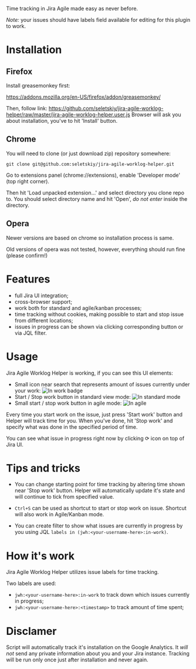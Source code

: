 Time tracking in Jira Agile made easy as never before.

*Note:* your issues should have labels field available for editing for this
plugin to work.

Installation
============

Firefox
-------

Install greasemonkey first:

https://addons.mozilla.org/en-US/firefox/addon/greasemonkey/

Then, follow link: https://github.com/seletskiy/jira-agile-worklog-helper/raw/master/jira-agile-worklog-helper.user.js
Browser will ask you about installation, you've to hit 'Install' button.

Chrome
------

You will need to clone (or just download zip) repository somewhere:

    git clone git@github.com:seletskiy/jira-agile-worklog-helper.git

Go to extensions panel (chrome://extensions), enable 'Developer mode'
(top right corner).

Then hit 'Load unpacked extension...' and select directory you clone repo to.
You should select directory name and hit 'Open', *do not enter* inside
the directory.

Opera
-----

Newer versions are based on chrome so installation process is same.

Old versions of opera was not tested, however, everything should run fine
(please confirm!)

Features
========

* full Jira UI integration;
* cross-browser support;
* work both for standard and agile/kanban processes;
* time tracking without cookies, making possible to start and stop issue
from different locations;
* issues in progress can be shown via clicking corresponding button or via
JQL filter.

Usage
=====

Jira Agile Worklog Helper is working, if you can see this UI elements:

* Small icon near search that represents amount of issues currently under your work:
 ![In work badge](https://cloud.githubusercontent.com/assets/674812/4607267/4a744602-5248-11e4-8955-14483c8eba46.png)
* Start / Stop work button in standard view mode:
![In standard mode](https://cloud.githubusercontent.com/assets/674812/4607268/4facbe74-5248-11e4-94af-fab550c92152.png)
* Small start / stop work button in agile mode: ![In agile](https://cloud.githubusercontent.com/assets/674812/4607270/58c16096-5248-11e4-91a4-f829ebf9cdc6.png)

Every time you start work on the issue, just press 'Start work' button and
Helper will track time for you. When you've done, hit 'Stop work' and specify
what was done in the specified period of time.

You can see what issue in progress right now by clicking ⟳ icon on top of Jira
UI.

Tips and tricks
===============

* You can change starting point for time tracking by altering time shown near
'Stop work' button. Helper will automatically update it's state and will
continue to tick from specified value.

* `Ctrl+S` can be used as shortcut to start or stop work on issue. Shortcut
will also work in Agile/Kanban mode.

* You can create filter to show what issues are currently in progress by you
using JQL `labels in (jwh:<your-username-here>:in-work)`.

How it's work
=============

Jira Agile Worklog Helper utilizes issue labels for time tracking.

Two labels are used:
* `jwh:<your-username-here>:in-work` to track down which issues currently in progress;
* `jwh:<your-username-here>:<timestamp>` to track amount of time spent;

Disclamer
=========

Script will automatically track it's installation on the Google Analytics.
It *will not* send any private information about you and your Jira instance.
Tracking will be run only once just after installation and never again.
